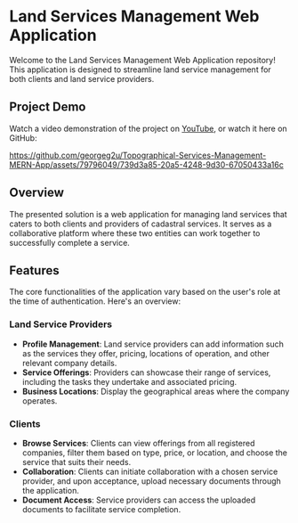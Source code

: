 # Land Services Management Web Application

Welcome to the Land Services Management Web Application repository! This application is designed to streamline land service management for both clients and land service providers.

## Project Demo

Watch a video demonstration of the project on [YouTube](https://www.youtube.com/watch?v=hXNFyOkxqkI), or watch it here on GitHub:

https://github.com/georgeg2u/Topographical-Services-Management-MERN-App/assets/79796049/739d3a85-20a5-4248-9d30-67050433a16c

## Overview

The presented solution is a web application for managing land services that caters to both clients and providers of cadastral services. It serves as a collaborative platform where these two entities can work together to successfully complete a service.

## Features

The core functionalities of the application vary based on the user's role at the time of authentication. Here's an overview:

### Land Service Providers

- **Profile Management**: Land service providers can add information such as the services they offer, pricing, locations of operation, and other relevant company details.
- **Service Offerings**: Providers can showcase their range of services, including the tasks they undertake and associated pricing.
- **Business Locations**: Display the geographical areas where the company operates.

### Clients

- **Browse Services**: Clients can view offerings from all registered companies, filter them based on type, price, or location, and choose the service that suits their needs.
- **Collaboration**: Clients can initiate collaboration with a chosen service provider, and upon acceptance, upload necessary documents through the application.
- **Document Access**: Service providers can access the uploaded documents to facilitate service completion.



